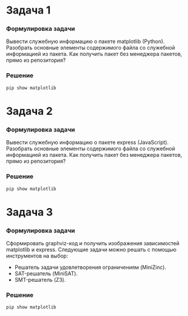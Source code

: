 # Задача 1
### Формулировка задачи
Вывести служебную информацию о пакете matplotlib (Python). Разобрать основные элементы содержимого файла со служебной информацией из пакета. Как получить пакет без менеджера пакетов, прямо из репозитория?
### Решение
```
pip show matplotlib
```
# Задача 2
### Формулировка задачи
Вывести служебную информацию о пакете express (JavaScript). Разобрать основные элементы содержимого файла со служебной информацией из пакета. Как получить пакет без менеджера пакетов, прямо из репозитория?
### Решение
```
pip show matplotlib
```
# Задача 3
### Формулировка задачи
Сформировать graphviz-код и получить изображения зависимостей matplotlib и express.
Следующие задачи можно решать с помощью инструментов на выбор:
* Решатель задачи удовлетворения ограничениям (MiniZinc).
* SAT-решатель (MiniSAT).
* SMT-решатель (Z3).
### Решение
```
pip show matplotlib
```
